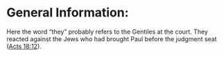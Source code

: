 # General Information:

Here the word “they” probably refers to the Gentiles at the court. They reacted against the Jews who had brought Paul before the judgment seat ([Acts 18:12](../18/12.md)).
